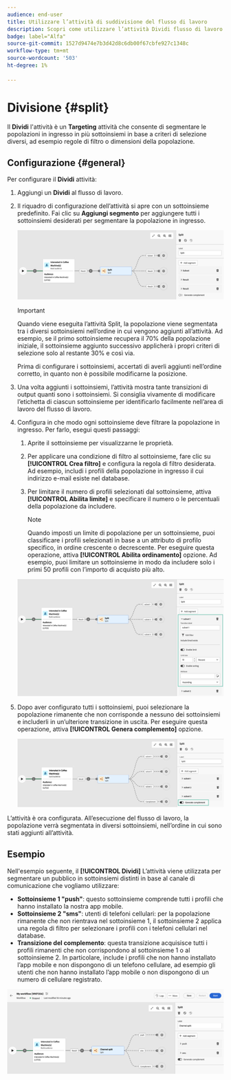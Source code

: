 ```yaml
---
audience: end-user
title: Utilizzare l’attività di suddivisione del flusso di lavoro
description: Scopri come utilizzare l’attività Dividi flusso di lavoro
badge: label="Alfa"
source-git-commit: 1527d9474e7b3d42d8c6db00f67cbfe927c1348c
workflow-type: tm+mt
source-wordcount: '503'
ht-degree: 1%

---
```



# Divisione {#split}

Il **Dividi** l&#39;attività è un **Targeting** attività che consente di segmentare le popolazioni in ingresso in più sottoinsiemi in base a criteri di selezione diversi, ad esempio regole di filtro o dimensioni della popolazione.

## Configurazione {#general}

Per configurare il **Dividi** attività:

1. Aggiungi un **Dividi** al flusso di lavoro.

1. Il riquadro di configurazione dell’attività si apre con un sottoinsieme predefinito. Fai clic su **Aggiungi segmento** per aggiungere tutti i sottoinsiemi desiderati per segmentare la popolazione in ingresso.

   ![](../assets/workflow-split.png)

   >[!IMPORTANT]
   >
   >Quando viene eseguita l’attività Split, la popolazione viene segmentata tra i diversi sottoinsiemi nell’ordine in cui vengono aggiunti all’attività. Ad esempio, se il primo sottoinsieme recupera il 70% della popolazione iniziale, il sottoinsieme aggiunto successivo applicherà i propri criteri di selezione solo al restante 30% e così via.
   >
   > Prima di configurare i sottoinsiemi, accertati di averli aggiunti nell’ordine corretto, in quanto non è possibile modificarne la posizione.

1. Una volta aggiunti i sottoinsiemi, l’attività mostra tante transizioni di output quanti sono i sottoinsiemi. Si consiglia vivamente di modificare l’etichetta di ciascun sottoinsieme per identificarlo facilmente nell’area di lavoro del flusso di lavoro.

1. Configura in che modo ogni sottoinsieme deve filtrare la popolazione in ingresso. Per farlo, esegui questi passaggi:

   1. Aprite il sottoinsieme per visualizzarne le proprietà.

   1. Per applicare una condizione di filtro al sottoinsieme, fare clic su **[!UICONTROL Crea filtro]** e configura la regola di filtro desiderata. Ad esempio, includi i profili della popolazione in ingresso il cui indirizzo e-mail esiste nel database.

   1. Per limitare il numero di profili selezionati dal sottoinsieme, attiva **[!UICONTROL Abilita limite]** e specificare il numero o le percentuali della popolazione da includere.

      >[!NOTE]
      >
      >Quando imposti un limite di popolazione per un sottoinsieme, puoi classificare i profili selezionati in base a un attributo di profilo specifico, in ordine crescente o decrescente. Per eseguire questa operazione, attiva **[!UICONTROL Abilita ordinamento]** opzione. Ad esempio, puoi limitare un sottoinsieme in modo da includere solo i primi 50 profili con l’importo di acquisto più alto.

   ![](../assets/workflow-split-subset.png)

1. Dopo aver configurato tutti i sottoinsiemi, puoi selezionare la popolazione rimanente che non corrisponde a nessuno dei sottoinsiemi e includerli in un’ulteriore transizione in uscita. Per eseguire questa operazione, attiva **[!UICONTROL Genera complemento]** opzione.

   ![](../assets/workflow-split-complement.png)

L’attività è ora configurata. All’esecuzione del flusso di lavoro, la popolazione verrà segmentata in diversi sottoinsiemi, nell’ordine in cui sono stati aggiunti all’attività.

## Esempio

Nell&#39;esempio seguente, il **[!UICONTROL Dividi]** L’attività viene utilizzata per segmentare un pubblico in sottoinsiemi distinti in base al canale di comunicazione che vogliamo utilizzare:

* **Sottoinsieme 1 &quot;push&quot;**: questo sottoinsieme comprende tutti i profili che hanno installato la nostra app mobile.
* **Sottoinsieme 2 &quot;sms&quot;**: utenti di telefoni cellulari: per la popolazione rimanente che non rientrava nel sottoinsieme 1, il sottoinsieme 2 applica una regola di filtro per selezionare i profili con i telefoni cellulari nel database.
* **Transizione del complemento**: questa transizione acquisisce tutti i profili rimanenti che non corrispondono al sottoinsieme 1 o al sottoinsieme 2. In particolare, include i profili che non hanno installato l’app mobile e non dispongono di un telefono cellulare, ad esempio gli utenti che non hanno installato l’app mobile o non dispongono di un numero di cellulare registrato.

![](../assets/workflow-split-example.png)
